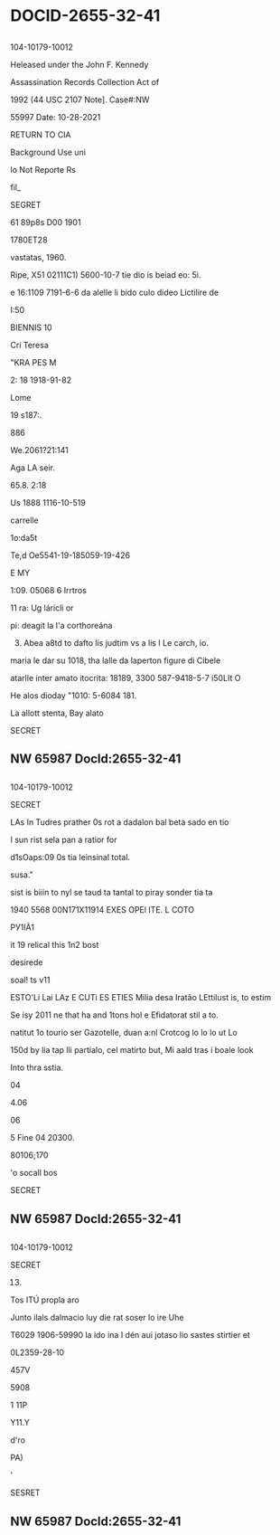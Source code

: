 # DOCID-2655-32-41

##
104-10179-10012

Heleased under the John F. Kennedy

Assassination Records Collection Act of

1992 (44 USC 2107 Note]. Case#:NW

55997 Date: 10-28-2021

RETURN TO CIA

Background Use uni

lo Not Reporte Rs

fil_

SEGRET

61 89p8s D00 1901

1780ET28

vastatas, 1960.

Ripe, X51 02111C1) 5600-10-7 tie dio is beiad eo: 5i.

e 16:1109 7191-6-6 da alelle li bido culo dideo Lictilire de

I:50

BIENNIS 10

Cri Teresa

"KRA PES M

2: 18 1918-91-82

Lome

19 s187:.

886

We.2061?21:141

Aga LA seir.

65.8. 2:18

Us 1888 1116-10-519

carrelle

1o:da5t

Te,d Oe5541-19-185059-19-426

E MY

1:09. 05068 6 Irrtros

11 ra: Ug láricli or

pi: deagit la I'a corthoreána

3. Abea a8td to dafto lis judtim vs a lis I Le carch, io.

maria le dar su 1018, tha lalle da laperton figure di Cibele

atarlle inter amato itocrita: 18189, 3300 587-9418-5-7 i50LIt O

He alos dioday "1010: 5-6084 181.

La allott stenta, Bay alato

SECRET

NW 65987 Docld:2655-32-41
---

##
104-10179-10012

SECRET

LAs In Tudres prather 0s rot a dadalon bal beta sado en tio

I sun rist sela pan a ratior for

d1sOaps:09 0s tia leinsinal total.

susa."

sist is biiin to nyl se taud ta tantal to piray sonder tia ta

1940 5568 00N171X11914 EXES OPEl ITE. L COTO

PУ1IÃ1

it 19 relical this 1n2 bost

desirede

soal! ts v11

ESTO'Li Lai LAz E CUTi ES ETIES Milia desa Iratão LEttilust is, to estim

Se isy 2011 ne that ha and 1tons hol e Efidatorat stil a to.

natitut 1o tourio ser Gazotelle, duan a:nl Crotcog lo lo lo ut Lo

150d by lia tap lli partialo, cel matirto but, Mi aald tras i boale look

Into thra sstia.

04

4.06

06

5 Fine 04 20300.

80106;170

'o socall bos

SECRET

NW 65987 Docld:2655-32-41
---

##
104-10179-10012

SECRET

13.

Tos ITÚ propla aro

Junto ilals dalmacio luy die rat soser lo ire Uhe

T6029 1906-59990 la ido ina I dén aui jotaso lio sastes stirtier et

0L2359-28-10

457V

5908

1 11P

Y11.Y

d'ro

PA)

'

SESRET

NW 65987 Docld:2655-32-41
---

